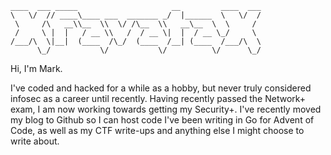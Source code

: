 ```
____  ___ _____                     __         ____  ___
\   \/  // ____\____ ___  _______ _/  |______  \   \/  /
 \     /\   __\\__  \\  \/ /\__  \\   __\__  \  \     / 
 /     \ |  |   / __ \\   /  / __ \|  |  / __ \_/     \ 
/___/\  \|__|  (____  /\_/  (____  /__| (____  /___/\  \
      \_/           \/           \/          \/      \_/
```
Hi, I'm Mark.

I've coded and hacked for a while as a hobby, but never truly considered infosec as a career until recently. Having recently passed the Network+ exam, I am now working towards getting my Security+. I've recently moved my blog to Github so I can host code I've been writing in Go for Advent of Code, as well as my CTF write-ups and anything else I might choose to write about.
